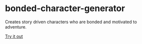 # bonded-character-generator
Creates story driven characters who are bonded and motivated to adventure.

[Try it out](https://vivianeasley.github.io/bonded-character-generator/)

